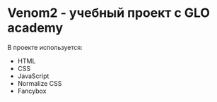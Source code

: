 # Venom2 - учебный проект с GLO academy
В проекте используется:
- HTML
- CSS
- JavaScript
- Normalize CSS
- Fancybox
